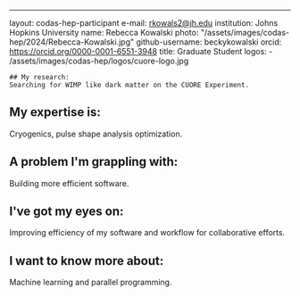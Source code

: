 ---
layout: codas-hep-participant
e-mail: rkowals2@jh.edu
institution: Johns Hopkins University
name: Rebecca Kowalski
photo: "/assets/images/codas-hep/2024/Rebecca-Kowalski.jpg"
github-username: beckykowalski
orcid: https://orcid.org/0000-0001-6551-3948
title: Graduate Student
logos:
    - /assets/images/codas-hep/logos/cuore-logo.jpg

	## My research:
	Searching for WIMP like dark matter on the CUORE Experiment.

## My expertise is:
Cryogenics, pulse shape analysis optimization.

## A problem I'm grappling with:
Building more efficient software.

## I've got my eyes on:
Improving efficiency of my software and workflow for collaborative efforts.

## I want to know more about:
Machine learning and parallel programming.

